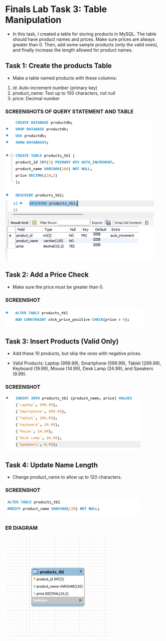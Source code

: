 # Finals Lab Task 3: Table Manipulation
- In this task, I created a table for storing products in MySQL. The table should have product names and prices. Make sure prices are always greater than 0. Then, add some sample products (only the valid ones), and finally increase the length allowed for product names.
## Task 1: Create the products Table
- Make a table named products with these columns:
1. id: Auto-increment number (primary key)
2. product_name: Text up to 100 characters, not null
3. price: Decimal number

### SCREENSHOTS OF QUERY STATEMENT AND TABLE 
![image alt](https://github.com/natdungca23/EDM-PORTFOLIO/blob/b6de2cff1e336366b1c110b59575e11033ffb724/Finals%20Task%203/IMAGE/product1.png)
![image_alt](https://github.com/natdungca23/EDM-PORTFOLIO/blob/b6de2cff1e336366b1c110b59575e11033ffb724/Finals%20Task%203/IMAGE/product%20table%201.png)

## Task 2: Add a Price Check
- Make sure the price must be greater than 0.

### SCREENSHOT
![image alt](https://github.com/natdungca23/EDM-PORTFOLIO/blob/b6de2cff1e336366b1c110b59575e11033ffb724/Finals%20Task%203/IMAGE/product2.png)

## Task 3: Insert Products (Valid Only)
- Add these 10 products, but skip the ones with negative prices.
* Valid Products: Laptop (999.99), Smartphone (599.99), Tablet (299.99), Keyboard (19.99), Mouse (14.99), Desk Lamp (24.99), and Speakers (9.99). 

### SCREENSHOT
![image alt](https://github.com/natdungca23/EDM-PORTFOLIO/blob/b6de2cff1e336366b1c110b59575e11033ffb724/Finals%20Task%203/IMAGE/product3.png)

## Task 4: Update Name Length
- Change product_name to allow up to 120 characters.

### SCREENSHOT
![image alt](https://github.com/natdungca23/EDM-PORTFOLIO/blob/b6de2cff1e336366b1c110b59575e11033ffb724/Finals%20Task%203/IMAGE/product4.png)

### ER DIAGRAM
![image_alt](https://github.com/natdungca23/EDM-PORTFOLIO/blob/b6de2cff1e336366b1c110b59575e11033ffb724/Finals%20Task%203/IMAGE/erd-product.png)
